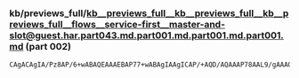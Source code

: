 ### kb/previews_full/kb__previews_full__kb__previews_full__kb__previews_full__flows__service-first__master-and-slot@guest.har.part043.md.part001.md.part001.md.part001.md (part 002)

```md
CAgACAgIA/Pz8AP/6+wABAQEAAAEBAP77+wABAgIAAgICAP/+AQD/AQAAAP78AAL9/gAAAQEABQUEAP3+/AAA/QEAAgABAAACAAABAwIABQQEAAEAAQADBAMA////APz8/QAAAP8AAAL/AAMEBAD8/PwAAgICA
```

```
